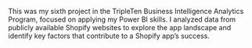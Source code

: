 This was my sixth project in the TripleTen Business Intelligence Analytics Program, focused on applying my Power BI skills. I analyzed data from publicly available Shopify websites to explore the app landscape and identify key factors that contribute to a Shopify app’s success.
